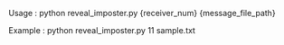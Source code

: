 Usage :
python reveal_imposter.py {receiver_num} {message_file_path}

Example :
python reveal_imposter.py 11 sample.txt
